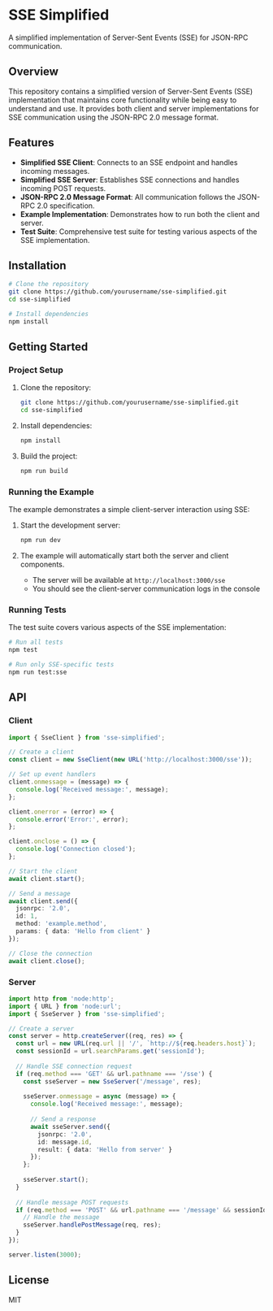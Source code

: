 # SSE Simplified

A simplified implementation of Server-Sent Events (SSE) for JSON-RPC communication.

## Overview

This repository contains a simplified version of Server-Sent Events (SSE) implementation that maintains core functionality while being easy to understand and use. It provides both client and server implementations for SSE communication using the JSON-RPC 2.0 message format.

## Features

- **Simplified SSE Client**: Connects to an SSE endpoint and handles incoming messages.
- **Simplified SSE Server**: Establishes SSE connections and handles incoming POST requests.
- **JSON-RPC 2.0 Message Format**: All communication follows the JSON-RPC 2.0 specification.
- **Example Implementation**: Demonstrates how to run both the client and server.
- **Test Suite**: Comprehensive test suite for testing various aspects of the SSE implementation.

## Installation

```bash
# Clone the repository
git clone https://github.com/yourusername/sse-simplified.git
cd sse-simplified

# Install dependencies
npm install
```

## Getting Started

### Project Setup

1. Clone the repository:
   ```bash
   git clone https://github.com/yourusername/sse-simplified.git
   cd sse-simplified
   ```

2. Install dependencies:
   ```bash
   npm install
   ```

3. Build the project:
   ```bash
   npm run build
   ```

### Running the Example

The example demonstrates a simple client-server interaction using SSE:

1. Start the development server:
   ```bash
   npm run dev
   ```

2. The example will automatically start both the server and client components.
   - The server will be available at `http://localhost:3000/sse`
   - You should see the client-server communication logs in the console

### Running Tests

The test suite covers various aspects of the SSE implementation:

```bash
# Run all tests
npm test

# Run only SSE-specific tests
npm run test:sse
```

## API

### Client

```typescript
import { SseClient } from 'sse-simplified';

// Create a client
const client = new SseClient(new URL('http://localhost:3000/sse'));

// Set up event handlers
client.onmessage = (message) => {
  console.log('Received message:', message);
};

client.onerror = (error) => {
  console.error('Error:', error);
};

client.onclose = () => {
  console.log('Connection closed');
};

// Start the client
await client.start();

// Send a message
await client.send({
  jsonrpc: '2.0',
  id: 1,
  method: 'example.method',
  params: { data: 'Hello from client' }
});

// Close the connection
await client.close();
```

### Server

```typescript
import http from 'node:http';
import { URL } from 'node:url';
import { SseServer } from 'sse-simplified';

// Create a server
const server = http.createServer((req, res) => {
  const url = new URL(req.url || '/', `http://${req.headers.host}`);
  const sessionId = url.searchParams.get('sessionId');
  
  // Handle SSE connection request
  if (req.method === 'GET' && url.pathname === '/sse') {
    const sseServer = new SseServer('/message', res);
    
    sseServer.onmessage = async (message) => {
      console.log('Received message:', message);
      
      // Send a response
      await sseServer.send({
        jsonrpc: '2.0',
        id: message.id,
        result: { data: 'Hello from server' }
      });
    };
    
    sseServer.start();
  }
  
  // Handle message POST requests
  if (req.method === 'POST' && url.pathname === '/message' && sessionId) {
    // Handle the message
    sseServer.handlePostMessage(req, res);
  }
});

server.listen(3000);
```

## License

MIT

